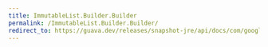 ```yaml
---
title: ImmutableList.Builder.Builder
permalink: /ImmutableList.Builder.Builder/
redirect_to: https://guava.dev/releases/snapshot-jre/api/docs/com/google/common/collect/ImmutableList.Builder.html#Builder--
---
```

